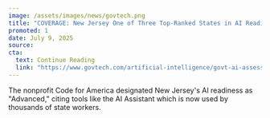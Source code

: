 ```yaml
---
image: /assets/images/news/govtech.png
title: "COVERAGE: New Jersey One of Three Top-Ranked States in AI Readiness Assessment"
promoted: 1
date: July 9, 2025
source: 
cta:
  text: Continue Reading
  link: "https://www.govtech.com/artificial-intelligence/govt-ai-assessment-ranks-states-readiness-adoption-levels"
---
```

The nonprofit Code for America designated New Jersey's AI readiness as "Advanced," citing tools like the AI Assistant which is now used by thousands of state workers.

